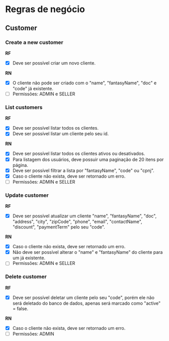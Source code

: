 # Regras de negócio

## Customer

### Create a new customer

**RF**

- [x] Deve ser possível criar um novo cliente.

**RN**

- [x] O cliente não pode ser criado com o "name", "fantasyName", "doc" e "code" já existente.
- [ ] Permissões: ADMIN e SELLER

### List customers

**RF**

- [x] Deve ser possível listar todos os clientes.
- [x] Deve ser possível listar um cliente pelo seu id.

**RN**

- [x] Deve ser possível listar todos os clientes ativos ou desativados.
- [x] Para listagem dos usuários, deve possuir uma paginação de 20 itens por página.
- [x] Deve ser possível filtrar a lista por "fantasyName", "code" ou "cpnj".
- [x] Caso o cliente não exista, deve ser retornado um erro.
- [ ] Permissões: ADMIN e SELLER

### Update customer

**RF**

- [x] Deve ser possível atualizar um cliente "name", "fantasyName", "doc", "address", "city", "zipCode", "phone", "email", "contactName", "discount", "paymentTerm" pelo seu "code".

**RN**

- [x] Caso o cliente não exista, deve ser retornado um erro.
- [x] Não deve ser possível alterar o "name" e "fantasyName" do cliente para um já existente.
- [ ] Permissões: ADMIN e SELLER

### Delete customer

**RF**

- [x] Deve ser possível deletar um cliente pelo seu "code", porém ele não será deletado do banco de dados, apenas será marcado como "active" = false.

**RN**

- [x] Caso o cliente não exista, deve ser retornado um erro.
- [ ] Permissões: ADMIN
